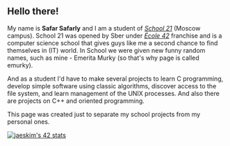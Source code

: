 <!--

🧙 Remember, you can do mighty things with the power of [Markdown](https://docs.github.com/github/writing-on-github/getting-started-with-writing-and-formatting-on-github/basic-writing-and-formatting-syntax)
-->

## Hello there!
My name is **Safar Safarly** and I am a student of [_School 21_](https://21-school.ru) (Moscow campus).
School 21 was opened by Sber under [_École 42_](https://42.fr/en/homepage/) franchise and is a computer science school that gives guys like me a second chance to find themselves in (IT) world.
In School we were given new funny random names, such as mine - Emerita Murky (so that's why page is called emurky).

And as a student I'd have to make several projects to learn C programming, develop simple software using classic algorithms, discover access to the file system, and learn management of the UNIX processes. And also there are projects on C++ and oriented programming.

This page was created just to separate my school projects from my personal ones.

[![jaeskim's 42 stats](https://badge42.herokuapp.com/api/stats/emurky?darkmode=true)](https://github.com/JaeSeoKim/badge42)
